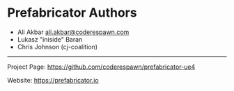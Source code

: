 Prefabricator Authors
=====================

* Ali Akbar <ali.akbar@coderespawn.com>
* Lukasz "iniside" Baran
* Chris Johnson (cj-coalition)
---

Project Page: https://github.com/coderespawn/prefabricator-ue4

Website: https://prefabricator.io

